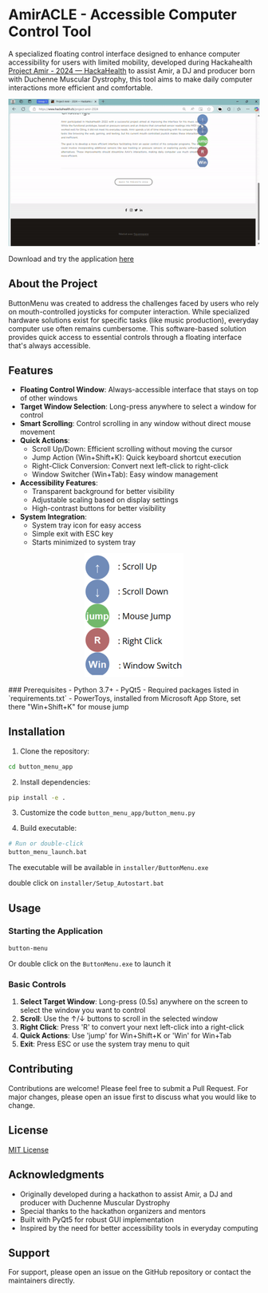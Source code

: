 # AmirACLE - Accessible Computer Control Tool
A specialized floating control interface designed to enhance computer accessibility for users with limited mobility, developed during Hackahealth [Project Amir - 2024 — HackaHealth](https://www.hackahealth.ch/project-amir-2024) to assist Amir, a DJ and producer born with Duchenne Muscular Dystrophy, this tool aims to make daily computer interactions more efficient and comfortable.
<p align="center" width="100%">
  <img src='images/gif_demo.gif' alt='demo' width = "600">
</p>

Download and try the application [here](https://github.com/timungereth/amirACLE/blob/main/button_menu_app/dist/ButtonMenu.exe)



## About the Project

ButtonMenu was created to address the challenges faced by users who rely on mouth-controlled joysticks for computer interaction. While specialized hardware solutions exist for specific tasks (like music production), everyday computer use often remains cumbersome. This software-based solution provides quick access to essential controls through a floating interface that's always accessible.

## Features

- **Floating Control Window**: Always-accessible interface that stays on top of other windows
- **Target Window Selection**: Long-press anywhere to select a window for control
- **Smart Scrolling**: Control scrolling in any window without direct mouse movement
- **Quick Actions**:
  - Scroll Up/Down: Efficient scrolling without moving the cursor
  - Jump Action (Win+Shift+K): Quick keyboard shortcut execution
  - Right-Click Conversion: Convert next left-click to right-click
  - Window Switcher (Win+Tab): Easy window management
- **Accessibility Features**:
  - Transparent background for better visibility
  - Adjustable scaling based on display settings
  - High-contrast buttons for better visibility
- **System Integration**:
  - System tray icon for easy access
  - Simple exit with ESC key
  - Starts minimized to system tray
<p align="center" width="100%">
  <img src='images/UI_example.png' alt='ButtonMenu Interface' width = "200">
</p>
### Prerequisites
- Python 3.7+
- PyQt5
- Required packages listed in `requirements.txt`
- PowerToys, installed from Microsoft App Store, set there "Win+Shift+K" for mouse jump

## Installation
1. Clone the repository:
```bash
cd button_menu_app
```

2. Install dependencies:
```bash
pip install -e .
```

3. Customize the code `button_menu_app/button_menu.py`

4. Build executable:
```bash
# Run or double-click
button_menu_launch.bat
```
The executable will be available in `installer/ButtonMenu.exe`

double click on `installer/Setup_Autostart.bat`

## Usage

### Starting the Application
```bash
button-menu
```
Or double click on the  `ButtonMenu.exe` to launch it

### Basic Controls
1. **Select Target Window**: Long-press (0.5s) anywhere on the screen to select the window you want to control
2. **Scroll**: Use the ↑/↓ buttons to scroll in the selected window
3. **Right Click**: Press 'R' to convert your next left-click into a right-click
4. **Quick Actions**: Use 'jump' for Win+Shift+K or 'Win' for Win+Tab
5. **Exit**: Press ESC or use the system tray menu to quit


## Contributing

Contributions are welcome! Please feel free to submit a Pull Request. For major changes, please open an issue first to discuss what you would like to change.

## License

[MIT License](LICENSE)

## Acknowledgments

- Originally developed during a hackathon to assist Amir, a DJ and producer with Duchenne Muscular Dystrophy
- Special thanks to the hackathon organizers and mentors
- Built with PyQt5 for robust GUI implementation
- Inspired by the need for better accessibility tools in everyday computing

## Support

For support, please open an issue on the GitHub repository or contact the maintainers directly.